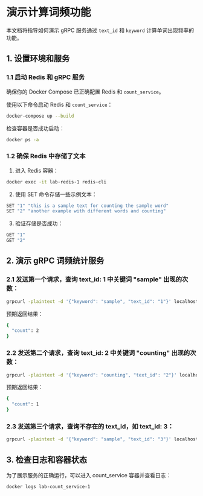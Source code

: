 # 演示计算词频功能

本文档将指导如何演示 gRPC 服务通过 `text_id` 和 `keyword` 计算单词出现频率的功能。

## 1. 设置环境和服务

### 1.1 启动 Redis 和 gRPC 服务
确保你的 Docker Compose 已正确配置 Redis 和 `count_service`。

使用以下命令启动 Redis 和 `count_service`：
```bash
docker-compose up --build
```

检查容器是否成功启动：
```bash
docker ps -a
```

### 1.2 确保 Redis 中存储了文本
1. 进入 Redis 容器：
```bash
docker exec -it lab-redis-1 redis-cli
```

2. 使用 SET 命令存储一些示例文本：
```bash
SET "1" "this is a sample text for counting the sample word"
SET "2" "another example with different words and counting"
```

3. 验证存储是否成功：
```bash
GET "1"
GET "2"
```


## 2. 演示 gRPC 词频统计服务

### 2.1 发送第一个请求，查询 text_id: 1 中关键词 "sample" 出现的次数：
```bash
grpcurl -plaintext -d '{"keyword": "sample", "text_id": "1"}' localhost:50051 WordCount/CountWords
```

预期返回结果：
```bash
{
  "count": 2
}
```
### 2.2 发送第二个请求，查询 text_id: 2 中关键词 "counting" 出现的次数：
```bash
grpcurl -plaintext -d '{"keyword": "counting", "text_id": "2"}' localhost:50051 WordCount/CountWords
```

预期返回结果：
```bash
{
  "count": 1
}
```

### 2.3 发送第三个请求，查询不存在的 text_id，如 text_id: 3：
```bash
grpcurl -plaintext -d '{"keyword": "sample", "text_id": "3"}' localhost:50051 WordCount/CountWords
```

## 3. 检查日志和容器状态
为了展示服务的正确运行，可以进入 count_service 容器并查看日志：
```bash
docker logs lab-count_service-1
```

